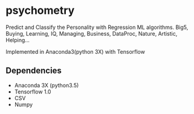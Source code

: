 # psychometry

Predict and Classify the Personality with Regression ML algorithms.
Big5, Buying, Learning, IQ, Managing, Business, DataProc, Nature, Artistic, Helping...

Implemented in Anaconda3(python 3X) with Tensorflow

## Dependencies
* Anaconda 3X (python3.5)
* Tensorflow 1.0
* CSV
* Numpy
